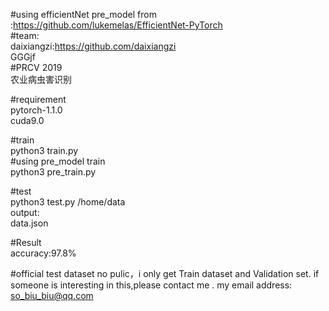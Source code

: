 #using efficientNet pre_model from :https://github.com/lukemelas/EfficientNet-PyTorch  
#team:  
daixiangzi:https://github.com/daixiangzi  
GGGjf  
#PRCV 2019  
农业病虫害识别     

#requirement  
pytorch-1.1.0  
cuda9.0  

#train   
python3 train.py  
#using pre_model train  
python3 pre_train.py  

#test  
python3 test.py /home/data  
output:  
data.json  
  
#Result  
accuracy:97.8%
  
#official test dataset no pulic，i only get Train dataset and Validation set. if someone is interesting in this,please contact me .
my email address: so_biu_biu@qq.com  
